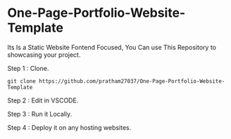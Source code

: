 # One-Page-Portfolio-Website-Template

Its Is a Static Website Fontend Focused, You Can use This Repository to showcasing your project.

Step 1 : Clone.

```
git clone https://github.com/pratham27037/One-Page-Portfolio-Website-Template

```

Step 2 : Edit in VSCODE.

Step 3 : Run it Locally.

Step 4 : Deploy it on any hosting websites.
